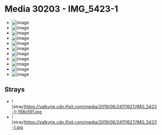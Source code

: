 # Media 30203 - IMG_5423-1

- ![image](https://valkyrie.cdn.ifixit.com/media/2019/06/24111627/IMG_5423-1-scaled.jpg)
- ![image](https://valkyrie.cdn.ifixit.com/media/2019/06/24111627/IMG_5423-1-150x150.jpg)
- ![image](https://valkyrie.cdn.ifixit.com/media/2019/06/24111627/IMG_5423-1-1024x1536.jpg)
- ![image](https://valkyrie.cdn.ifixit.com/media/2019/06/24111627/IMG_5423-1-1366x2048.jpg)
- ![image](https://valkyrie.cdn.ifixit.com/media/2019/06/24111627/IMG_5423-1-600x900.jpg)
- ![image](https://valkyrie.cdn.ifixit.com/media/2019/06/24111627/IMG_5423-1-300x200.jpg)
- ![image](https://valkyrie.cdn.ifixit.com/media/2019/06/24111627/IMG_5423-1-600x400.jpg)
- ![image](https://valkyrie.cdn.ifixit.com/media/2019/06/24111627/IMG_5423-1-1200x800.jpg)
- ![image](https://valkyrie.cdn.ifixit.com/media/2019/06/24111627/IMG_5423-1-768x512.jpg)
- ![image](https://valkyrie.cdn.ifixit.com/media/2019/06/24111627/IMG_5423-1-324x216.jpg)
- ![image](https://valkyrie.cdn.ifixit.com/media/2019/06/24111627/IMG_5423-1-450x300.jpg)

## Strays
- ![stray]https://valkyrie.cdn.ifixit.com/media/2019/06/24111627/IMG_5423-1-768x591.jpg
- ![stray]https://valkyrie.cdn.ifixit.com/media/2019/06/24111627/IMG_5423-1.jpg